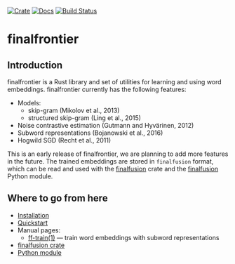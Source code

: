 [![Crate](https://img.shields.io/crates/v/finalfrontier.svg)](https://crates.io/crates/finalfrontier)
[![Docs](https://docs.rs/finalfrontier/badge.svg)](https://docs.rs/finalfrontier/)
[![Build Status](https://travis-ci.org/finalfusion/finalfrontier.svg?branch=master)](https://travis-ci.org/finalfusion/finalfrontier)

# finalfrontier

## Introduction

finalfrontier is a Rust library and set of utilities for learning and using
word embeddings. finalfrontier currently has the following features:

  * Models:
    - skip-gram (Mikolov et al., 2013)
    - structured skip-gram (Ling et al., 2015)
  * Noise contrastive estimation (Gutmann and Hyvärinen, 2012)
  * Subword representations (Bojanowski et al., 2016)
  * Hogwild SGD (Recht et al., 2011)

This is an early release of finalfrontier, we are planning to add more
features in the future. The trained embeddings are stored in `finalfusion`
format, which can be read and used with the
[finalfusion](https://github.com/finalfusion/finalfusion-rust) crate and the
[finalfusion](https://github.com/finalfusion/finalfusion-python) Python
module.

## Where to go from here

  * [Installation](docs/INSTALL.md)
  * [Quickstart](docs/QUICKSTART.md)
  * Manual pages:
    - [ff-train(1)](man/ff-train.1.md) — train word embeddings with subword representations
  * [finalfusion crate](https://github.com/finalfusion/finalfusion-rust)
  * [Python module](https://github.com/finalfusion/finalfusion-python)
